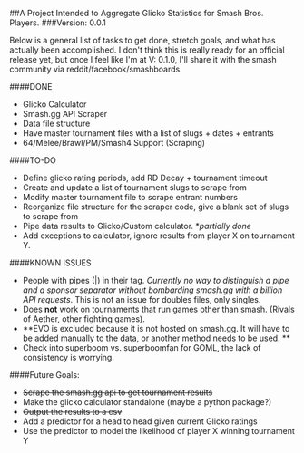 ##A Project Intended to Aggregate Glicko Statistics for Smash Bros. Players.
###Version: 0.0.1

Below is a general list of tasks to get done, stretch goals, and what has actually been accomplished. I don't think this is really ready for an official release yet, but once I feel like I'm at V: 0.1.0, I'll share it with the smash community via reddit/facebook/smashboards.

####DONE
* Glicko Calculator
* Smash.gg API Scraper
* Data file structure
* Have master tournament files with a list of slugs + dates + entrants
* 64/Melee/Brawl/PM/Smash4 Support (Scraping)

####TO-DO
* Define glicko rating periods, add RD Decay + tournament timeout
* Create and update a list of tournament slugs to scrape from
* Modify master tournament file to scrape entrant numbers
* Reorganize file structure for the scraper code, give a blank set of slugs to scrape from
* Pipe data results to Glicko/Custom calculator. \**partially done*
* Add exceptions to calculator, ignore results from player X on tournament Y.

####KNOWN ISSUES
* People with pipes (|) in their tag. *Currently no way to distinguish a pipe and a sponsor separator without bombarding smash.gg with a billion API requests*. This is not an issue for doubles files, only singles.
* Does **not** work on tournaments that run games other than smash. (Rivals of Aether, other fighting games).
* **EVO is excluded because it is not hosted on smash.gg. It will have to be added manually to the data, or another method needs to be used. **
*  Check into superboom vs. superboomfan for GOML, the lack of consistency is worrying.

####Future Goals:
* ~~Scrape the smash.gg api to get tournament results~~
* Make the glicko calculator standalone (maybe a python package?)
* ~~Output the results to a csv~~
* Add a predictor for a head to head given current Glicko ratings
* Use the predictor to model the likelihood of player X winning tournament Y
